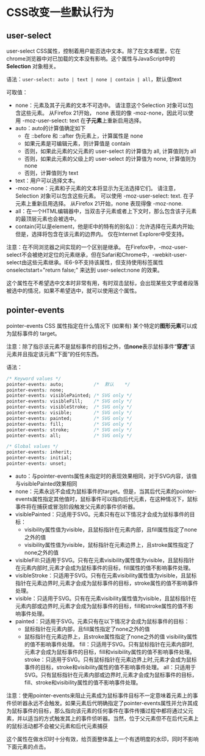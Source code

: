 # CSS改变一些默认行为

## user-select

user-select CSS属性，控制着用户能否选中文本。除了在文本框里，它在chrome浏览器中对已加载的文本没有影响。这个属性与JavaScript中的 **Selection** 对象相关。

语法：`user-select: auto | text | none | contain | all`，默认值text

可取值：

+ none：元素及其子元素的文本不可选中。 请注意这个Selection 对象可以包含这些元素。 从Firefox 21开始， none 表现的像 -moz-none，因此可以使用 -moz-user-select: text 在**子元素**上重新启用选择。
+ auto：auto的计算值确定如下
  + 在 ::before 和 ::after 伪元素上，计算属性是 none
  + 如果元素是可编辑元素，则计算值是 contain
  + 否则，如果此元素的父元素的 user-select 的计算值为 all, 计算值则为 all
  + 否则，如果此元素的父级上的 user-select 的计算值为 none, 计算值则为 none
  + 否则，计算值则为 text
+ text：用户可以选择文本。
+ -moz-none：元素和子元素的文本将显示为无法选择它们。 请注意， Selection 对象可以包含这些元素。 可以使用 -moz-user-select: text. 在子元素上重新启用选择。 从Firefox 21开始，none 表现得像 -moz-none.
+ all：在一个HTML编辑器中，当双击子元素或者上下文时，那么包含该子元素的最顶层元素也会被选中。
+ contain(可以是element，他是IE中的特有的别名))：允许选择在元素内开始; 但是，选择将包含在该元素的边界内。 仅在Internet Explorer中受支持。

注意：在不同浏览器之间实现的一个区别是继承。 在Firefox中，-moz-user-select不会被绝对定位的元素继承，但在Safari和Chrome中，-webkit-user-select由这些元素继承。IE6-9不支持该属性，但支持使用标签属性 onselectstart="return false;" 来达到 user-select:none 的效果。

这个属性在不希望选中文本时非常有用，有时双击鼠标，会出现某些文字或者段落被选中的情况，如果不希望选中，就可以使用这个属性。

## pointer-events

pointer-events CSS 属性指定在什么情况下 (如果有) 某个特定的**图形元素**可以成为鼠标事件的 target。

注意：除了指示该元素不是鼠标事件的目标之外，值**none**表示鼠标事件“**穿透**”该元素并且指定该元素“下面”的任何东西。

语法：

```css
/* Keyword values */
pointer-events: auto;           /*  默认    */
pointer-events: none;
pointer-events: visiblePainted; /* SVG only */
pointer-events: visibleFill;    /* SVG only */
pointer-events: visibleStroke;  /* SVG only */
pointer-events: visible;        /* SVG only */
pointer-events: painted;        /* SVG only */
pointer-events: fill;           /* SVG only */
pointer-events: stroke;         /* SVG only */
pointer-events: all;            /* SVG only */

/* Global values */
pointer-events: inherit;
pointer-events: initial;
pointer-events: unset;
```

+ auto：与pointer-events属性未指定时的表现效果相同，对于SVG内容，该值与visiblePainted效果相同
+ none：元素永远不会成为鼠标事件的target。但是，当其后代元素的pointer-events属性指定其他值时，鼠标事件可以指向后代元素，在这种情况下，鼠标事件将在捕获或冒泡阶段触发父元素的事件侦听器。
+ visiblePainted：只适用于SVG。元素只有在以下情况才会成为鼠标事件的目标：
  + visibility属性值为visible，且鼠标指针在元素内部，且fill属性指定了none之外的值
  + visibility属性值为visible，鼠标指针在元素边界上，且stroke属性指定了none之外的值
+ visibleFill:只适用于SVG。只有在元素visibility属性值为visible，且鼠标指针在元素内部时,元素才会成为鼠标事件的目标，fill属性的值不影响事件处理。
+ visibleStroke：只适用于SVG。只有在元素visibility属性值为visible，且鼠标指针在元素边界时,元素才会成为鼠标事件的目标，stroke属性的值不影响事件处理。
+ visible：只适用于SVG。只有在元素visibility属性值为visible，且鼠标指针在元素内部或边界时,元素才会成为鼠标事件的目标，fill和stroke属性的值不影响事件处理。
+ painted：只适用于SVG。元素只有在以下情况才会成为鼠标事件的目标：
  + 鼠标指针在元素内部，且fill属性指定了none之外的值
  + 鼠标指针在元素边界上，且stroke属性指定了none之外的值
  visibility属性的值不影响事件处理。
fill：只适用于SVG。只有鼠标指针在元素内部时,元素才会成为鼠标事件的目标，fill和visibility属性的值不影响事件处理。
stroke：只适用于SVG。只有鼠标指针在元素边界上时,元素才会成为鼠标事件的目标，stroke和visibility属性的值不影响事件处理。
all：只适用于SVG。只有鼠标指针在元素内部或边界时,元素才会成为鼠标事件的目标，fill、stroke和visibility属性的值不影响事件处理。

注意：使用pointer-events来阻止元素成为鼠标事件目标不一定意味着元素上的事件侦听器永远不会触发。如果元素后代明确指定了pointer-events属性并允许其成为鼠标事件的目标，那么指向该元素的任何事件在事件传播过程中都将通过父元素，并以适当的方式触发其上的事件侦听器。当然，位于父元素但不在后代元素上的鼠标活动都不会被父元素和后代元素捕获

这个属性在做水印时十分有效，给页面整体盖上一个有透明度的水印，同时不影响下面元素的点击。
